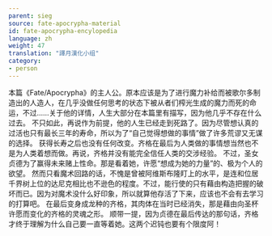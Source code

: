 ```yaml
---
parent: sieg
source: fate-apocrypha-material
id: fate-apocrypha-encylopedia
language: zh
weight: 47
translation: "譯月漢化小组"
category:
- person
---
```


本篇《Fate/Apocrypha》的主人公。原本应该是为了进行魔力补给而被歌尔多制造出的人造人，在几乎没做任何思考的状态下被从者们榨光生成的魔力而死的命运，不过……关于他的详情，人生大部分在本篇里有描写，因为他几乎不存在什么过去。
不只如此，再说作为前提，他的人生已经走到死路了。因为尽管想认真的过活也只有最长三年的寿命，所以为了“自己觉得想做的事情”做了许多荒谬又无谋的选择。
获得长寿之后也没有任何改变。齐格在最后为人类做的事情想当然也不是为人类着想而做。再说，齐格并没有能完全信任人类的交涉经验。
不过，圣女贞德为了赢得未来赌上性命。那是看着她，许愿“想成为她的力量”的、极为个人的欲望。
然而只看魔术回路的话，不愧是曾被阿维斯布隆盯上的水平，是连和位居千界树上位的达尼克相比也不逊色的程度。不过，能行使的只有藉由构造把握的破坏而已。因为对魔术没什么好印象，所以就算他存活了下来，应该也不会有去学习的打算吧。
在最后变身成龙种的齐格，其肉体在当时已经消失，那是藉由向圣杯许愿而变化的齐格的灵魂之形。
顺带一提，因为贞德在最后传达的那句话，齐格才终于理解为什么自己要一直等着她。这两个迟钝也要有个限度阿！
